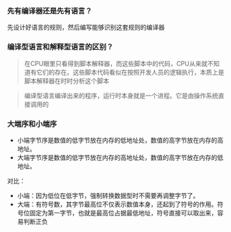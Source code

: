### 先有编译器还是先有语言？

先设计好语言的规则，然后编写能够识别这套规则的编译器

### 编译型语言和解释型语言的区别？
> 在CPU眼里只看得到脚本解释器，而这些脚本中的代码，CPU从来就不知道有它们的存在。这些脚本代码看似在按照开发人员的逻辑执行，本质上是脚本解释器在时时分析这个脚本

> 编译型语言编译出来的程序，运行时本身就是一个进程。它是由操作系统直接调用的

### 大端序和小端序
  - 小端字节序是数值的低字节放在内存的低地址处，数值的高字节放在内存的高地址。
  - 大端字节序是数值的低字节放在内存的高地址处，数值的高字节放在内存的低地址。

对比：
 - 小端：因为低位在低字节，强制转换数据型时不需要再调整字节了。
 - 大端：有符号数，其字节最高位不仅表示数值本身，还起到了符号的作用。符号位固定为第一字节，也就是最高位占据最低地址，符号直接可以取出来，容易判断正负
